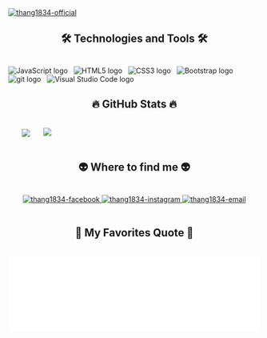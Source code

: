 <!-- Thang1834 -->
<a href="#" target="_blank">
  <img src="svg/thang1834.svg.svg" width="1200" alt="thang1834-official" />
</a>

<h2 align="center">🛠 Technologies and Tools 🛠</h2>
<br>
<!-- https://simpleicons.org/ -->
<span><img src="https://img.shields.io/badge/JavaScript-282C34?logo=javascript&logoColor=F7DF1E" alt="JavaScript logo" title="JavaScript" height="25" /></span>
&nbsp;
<span><img src="https://img.shields.io/badge/HTML5-282C34?logo=html5&logoColor=E34F26" alt="HTML5 logo" title="HTML5" height="25" /></span>
&nbsp;
<span><img src="https://img.shields.io/badge/CSS3-282C34?logo=css3&logoColor=1572B6" alt="CSS3 logo" title="CSS3" height="25" /></span>
&nbsp;
<span><img src="https://img.shields.io/badge/Bootstrap-282C34?logo=bootstrap&logoColor=7952B3" alt="Bootstrap logo" title="Bootstrap" height="25" /></span>
&nbsp;
<span><img src="https://img.shields.io/badge/git-282C34?logo=git&logoColor=F05032" alt="git logo" title="git" height="25" /></span>
&nbsp;
<span><img src="https://img.shields.io/badge/VS%20Code-282C34?logo=visual-studio-code&logoColor=007ACC" alt="Visual Studio Code logo" title="Visual Studio Code" height="25" /></span>
&nbsp;
<br>
<h2 align="center">🔥 GitHub Stats 🔥</h2>
<!-- https://github.com/anuraghazra/github-readme-stats -->
<br>
<div align=center>
  <a href="#" title="Thang1834">
    <img width="315" align="center" src="https://github-readme-stats.vercel.app/api/top-langs/?username=thang1834&hide=c%23,powershell,Mathematica,Ruby,Objective-C,Objective-C%2b%2b,Cuda&title_color=61dafb&text_color=ffffff&icon_color=61dafb&bg_color=20232a&langs_count=8&layout=compact&border_color=61dafb&hide_border=true" />
  </a>
  <a href="#" title="Thang1834">
    <img align="right" width="434" src="https://github-readme-stats.vercel.app/api?username=thang1834&show_icons=true&theme=react&border_color=61dafb&hide_border=true" />
  </a>
</div>

<br>
<h2 align="center">👽 Where to find me 👽</h2>
<br>
<!-- https://icons8.com -->
<div align="center">
  <a href="https://facebook.com/wonwolf1834" target="blank">
    <img src="https://img.icons8.com/bubbles/100/000000/facebook-new.png" alt="thang1834-facebook" />
  </a>
  <a href="https://www.instagram.com/st.w15" target="blank">
    <img src="https://img.icons8.com/bubbles/100/000000/instagram.png" alt="thang1834-instagram" />
  </a>
  <a href="mailto:ducthang01052002@gmail.com" target="top">
    <img src="https://img.icons8.com/bubbles/100/000000/apple-mail.png" alt="thang1834-email" />
  </a>
</div>
<br>
<h2 align="center">📑 My Favorites Quote 📑</h2>
<br>
<a href="#" target="_blank">
  <img src="svg/thang1834-quotes.svg" width="846" height="150" alt="thang1834-official" />
</a>

